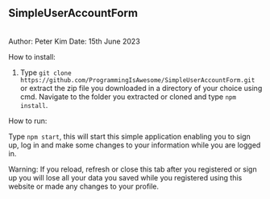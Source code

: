 <h2>SimpleUserAccountForm</h2><br/>
Author: Peter Kim Date: 15th June 2023<br/>

How to install:

1. Type `git clone https://github.com/ProgrammingIsAwesome/SimpleUserAccountForm.git` or extract the zip file you downloaded in a directory of your choice using cmd.
Navigate to the folder you extracted or cloned and type `npm install`.


How to run: 

Type `npm start`, this will start this simple application enabling you to sign up, log in and make some changes to your information while you are logged in. 

Warning:
If you reload, refresh or close this tab after you registered or sign up you will lose all your data you saved while you registered using this website or made any changes to your profile.
